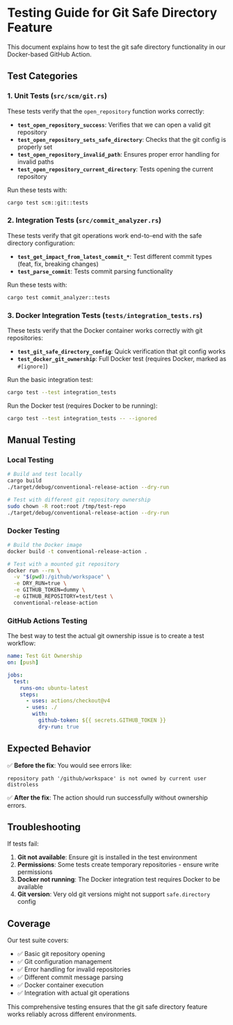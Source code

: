 # Testing Guide for Git Safe Directory Feature

This document explains how to test the git safe directory functionality in our Docker-based GitHub Action.

## Test Categories

### 1. Unit Tests (`src/scm/git.rs`)

These tests verify that the `open_repository` function works correctly:

- **`test_open_repository_success`**: Verifies that we can open a valid git repository
- **`test_open_repository_sets_safe_directory`**: Checks that the git config is properly set
- **`test_open_repository_invalid_path`**: Ensures proper error handling for invalid paths
- **`test_open_repository_current_directory`**: Tests opening the current repository

Run these tests with:

```bash
cargo test scm::git::tests
```

### 2. Integration Tests (`src/commit_analyzer.rs`)

These tests verify that git operations work end-to-end with the safe directory configuration:

- **`test_get_impact_from_latest_commit_*`**: Test different commit types (feat, fix, breaking changes)
- **`test_parse_commit`**: Tests commit parsing functionality

Run these tests with:

```bash
cargo test commit_analyzer::tests
```

### 3. Docker Integration Tests (`tests/integration_tests.rs`)

These tests verify that the Docker container works correctly with git repositories:

- **`test_git_safe_directory_config`**: Quick verification that git config works
- **`test_docker_git_ownership`**: Full Docker test (requires Docker, marked as `#[ignore]`)

Run the basic integration test:

```bash
cargo test --test integration_tests
```

Run the Docker test (requires Docker to be running):

```bash
cargo test --test integration_tests -- --ignored
```

## Manual Testing

### Local Testing

```bash
# Build and test locally
cargo build
./target/debug/conventional-release-action --dry-run

# Test with different git repository ownership
sudo chown -R root:root /tmp/test-repo
./target/debug/conventional-release-action --dry-run
```

### Docker Testing

```bash
# Build the Docker image
docker build -t conventional-release-action .

# Test with a mounted git repository
docker run --rm \
  -v "$(pwd):/github/workspace" \
  -e DRY_RUN=true \
  -e GITHUB_TOKEN=dummy \
  -e GITHUB_REPOSITORY=test/test \
  conventional-release-action
```

### GitHub Actions Testing

The best way to test the actual git ownership issue is to create a test workflow:

```yaml
name: Test Git Ownership
on: [push]

jobs:
  test:
    runs-on: ubuntu-latest
    steps:
      - uses: actions/checkout@v4
      - uses: ./
        with:
          github-token: ${{ secrets.GITHUB_TOKEN }}
          dry-run: true
```

## Expected Behavior

✅ **Before the fix**: You would see errors like:

```
repository path '/github/workspace' is not owned by current user distroless
```

✅ **After the fix**: The action should run successfully without ownership errors.

## Troubleshooting

If tests fail:

1. **Git not available**: Ensure git is installed in the test environment
2. **Permissions**: Some tests create temporary repositories - ensure write permissions
3. **Docker not running**: The Docker integration test requires Docker to be available
4. **Git version**: Very old git versions might not support `safe.directory` config

## Coverage

Our test suite covers:

- ✅ Basic git repository opening
- ✅ Git configuration management
- ✅ Error handling for invalid repositories
- ✅ Different commit message parsing
- ✅ Docker container execution
- ✅ Integration with actual git operations

This comprehensive testing ensures that the git safe directory feature works reliably across different environments.
